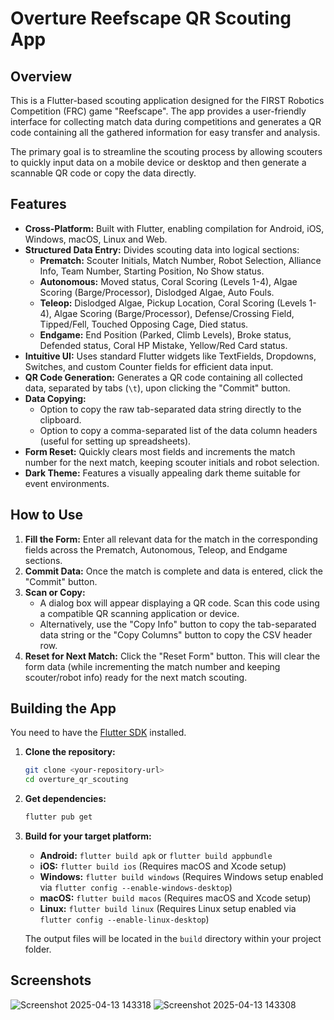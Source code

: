 # Overture Reefscape QR Scouting App

## Overview

This is a Flutter-based scouting application designed for the FIRST Robotics Competition (FRC) game "Reefscape". The app provides a user-friendly interface for collecting match data during competitions and generates a QR code containing all the gathered information for easy transfer and analysis.

The primary goal is to streamline the scouting process by allowing scouters to quickly input data on a mobile device or desktop and then generate a scannable QR code or copy the data directly.

## Features

*   **Cross-Platform:** Built with Flutter, enabling compilation for Android, iOS, Windows, macOS, Linux and Web.
*   **Structured Data Entry:** Divides scouting data into logical sections:
    *   **Prematch:** Scouter Initials, Match Number, Robot Selection, Alliance Info, Team Number, Starting Position, No Show status.
    *   **Autonomous:** Moved status, Coral Scoring (Levels 1-4), Algae Scoring (Barge/Processor), Dislodged Algae, Auto Fouls.
    *   **Teleop:** Dislodged Algae, Pickup Location, Coral Scoring (Levels 1-4), Algae Scoring (Barge/Processor), Defense/Crossing Field, Tipped/Fell, Touched Opposing Cage, Died status.
    *   **Endgame:** End Position (Parked, Climb Levels), Broke status, Defended status, Coral HP Mistake, Yellow/Red Card status.
*   **Intuitive UI:** Uses standard Flutter widgets like TextFields, Dropdowns, Switches, and custom Counter fields for efficient data input.
*   **QR Code Generation:** Generates a QR code containing all collected data, separated by tabs (`\t`), upon clicking the "Commit" button.
*   **Data Copying:**
    *   Option to copy the raw tab-separated data string directly to the clipboard.
    *   Option to copy a comma-separated list of the data column headers (useful for setting up spreadsheets).
*   **Form Reset:** Quickly clears most fields and increments the match number for the next match, keeping scouter initials and robot selection.
*   **Dark Theme:** Features a visually appealing dark theme suitable for event environments.

## How to Use

1.  **Fill the Form:** Enter all relevant data for the match in the corresponding fields across the Prematch, Autonomous, Teleop, and Endgame sections.
2.  **Commit Data:** Once the match is complete and data is entered, click the "Commit" button.
3.  **Scan or Copy:**
    *   A dialog box will appear displaying a QR code. Scan this code using a compatible QR scanning application or device.
    *   Alternatively, use the "Copy Info" button to copy the tab-separated data string or the "Copy Columns" button to copy the CSV header row.
4.  **Reset for Next Match:** Click the "Reset Form" button. This will clear the form data (while incrementing the match number and keeping scouter/robot info) ready for the next match scouting.

## Building the App

You need to have the [Flutter SDK](https://flutter.dev/docs/get-started/install) installed.

1.  **Clone the repository:**
    ```bash
    git clone <your-repository-url>
    cd overture_qr_scouting
    ```
2.  **Get dependencies:**
    ```bash
    flutter pub get
    ```
3.  **Build for your target platform:**
    *   **Android:** `flutter build apk` or `flutter build appbundle`
    *   **iOS:** `flutter build ios` (Requires macOS and Xcode setup)
    *   **Windows:** `flutter build windows` (Requires Windows setup enabled via `flutter config --enable-windows-desktop`)
    *   **macOS:** `flutter build macos` (Requires macOS and Xcode setup)
    *   **Linux:** `flutter build linux` (Requires Linux setup enabled via `flutter config --enable-linux-desktop`)

    The output files will be located in the `build` directory within your project folder.

## Screenshots
![Screenshot 2025-04-13 143318](https://github.com/user-attachments/assets/5c409612-1a39-4e35-b55c-bf32726c68dd)
![Screenshot 2025-04-13 143308](https://github.com/user-attachments/assets/c017fdba-d3de-4d28-a080-4c57b6df0f5b)
